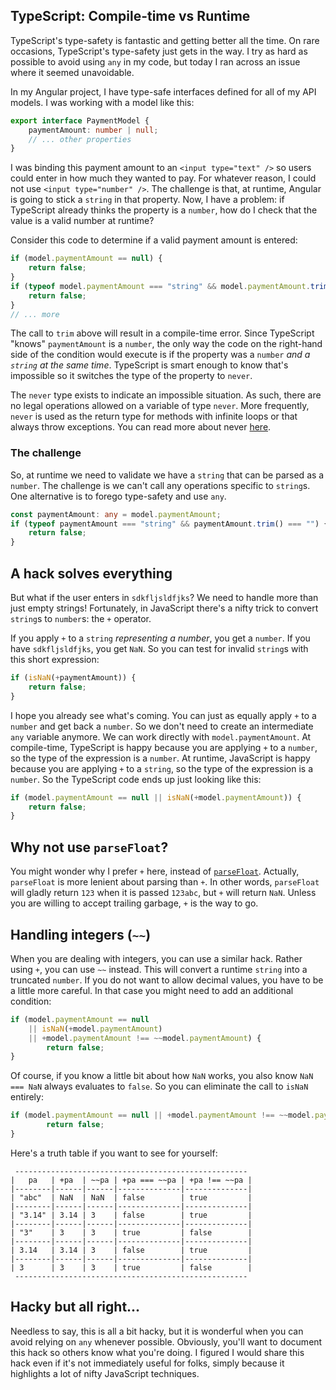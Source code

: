 ## TypeScript: Compile-time vs Runtime
TypeScript's type-safety is fantastic and getting better all the time. On rare occasions, TypeScript's type-safety just gets in the way. I try as hard as possible to avoid using `any` in my code, but today I ran across an issue where it seemed unavoidable.

In my Angular project, I have type-safe interfaces defined for all of my API models. I was working with a model like this:

```typescript
export interface PaymentModel {
    paymentAmount: number | null;
    // ... other properties
}
```

I was binding this payment amount to an `<input type="text" />` so users could enter in how much they wanted to pay. For whatever reason, I could not use `<input type="number" />`. The challenge is that, at runtime, Angular is going to stick a `string` in that property. Now, I have a problem: if TypeScript already thinks the property is a `number`, how do I check that the value is a valid number at runtime?

Consider this code to determine if a valid payment amount is entered:

```typescript
if (model.paymentAmount == null) {
    return false;
}
if (typeof model.paymentAmount === "string" && model.paymentAmount.trim() === "") {
    return false;
}
// ... more
```

The call to `trim` above will result in a compile-time error. Since TypeScript "knows" `paymentAmount` is a `number`, the only way the code on the right-hand side of the condition would execute is if the property was a `number` *and a `string` at the same time*. TypeScript is smart enough to know that's impossible so it switches the type of the property to `never`.

The `never` type exists to indicate an impossible situation. As such, there are no legal operations allowed on a variable of type `never`. More frequently, `never` is used as the return type for methods with infinite loops or that always throw exceptions. You can read more about never [here](https://www.typescriptlang.org/docs/handbook/basic-types.html#never).

### The challenge
So, at runtime we need to validate we have a `string` that can be parsed as a `number`. The challenge is we can't call any operations specific to `string`s. One alternative is to forego type-safety and use `any`.

```typescript
const paymentAmount: any = model.paymentAmount;
if (typeof paymentAmount === "string" && paymentAmount.trim() === "") {  // OK
    return false;
}
```

## A hack solves everything
But what if the user enters in `sdkfljsldfjks`? We need to handle more than just empty strings! Fortunately, in JavaScript there's a nifty trick to convert `string`s to `number`s: the `+` operator.

If you apply `+` to a `string` *representing a number*, you get a `number`. If you have `sdkfljsldfjks`, you get `NaN`. So you can test for invalid `string`s with this short expression:

```typescript
if (isNaN(+paymentAmount)) {
    return false;
}
```

I hope you already see what's coming. You can just as equally apply `+` to a `number` and get back a `number`. So we don't need to create an intermediate `any` variable anymore. We can work directly with `model.paymentAmount`. At compile-time, TypeScript is happy because you are applying `+` to a `number`, so the type of the expression is a `number`. At runtime, JavaScript is happy because you are applying `+` to a `string`, so the type of the expression is a `number`. So the TypeScript code ends up just looking like this:

```typescript
if (model.paymentAmount == null || isNaN(+model.paymentAmount)) {
    return false;
}
```

## Why not use `parseFloat`?
You might wonder why I prefer `+` here, instead of [`parseFloat`](https://developer.mozilla.org/en-US/docs/Web/JavaScript/Reference/Global_Objects/parseFloat). Actually, `parseFloat` is more lenient about parsing than `+`. In other words, `parseFloat` will gladly return `123` when it is passed `123abc`, but `+` will return `NaN`. Unless you are willing to accept trailing garbage, `+` is the way to go.

## Handling integers (`~~`)
When you are dealing with integers, you can use a similar hack. Rather using `+`, you can use `~~` instead. This will convert a runtime `string` into a truncated `number`. If you do not want to allow decimal values, you have to be a little more careful. In that case you might need to add an additional condition:

```typescript
if (model.paymentAmount == null 
    || isNaN(+model.paymentAmount) 
    || +model.paymentAmount !== ~~model.paymentAmount) {
        return false;
}
```

Of course, if you know a little bit about how `NaN` works, you also know `NaN === NaN` always evaluates to `false`. So you can eliminate the call to `isNaN` entirely:

```typescript
if (model.paymentAmount == null || +model.paymentAmount !== ~~model.paymentAmount) {
        return false;
}
```

Here's a truth table if you want to see for yourself:

```
 ----------------------------------------------------
|   pa   | +pa  | ~~pa | +pa === ~~pa | +pa !== ~~pa |
|--------|------|------|--------------|--------------|
| "abc"  | NaN  | NaN  | false        | true         |
|--------|------|------|--------------|--------------|
| "3.14" | 3.14 | 3    | false        | true         |
|--------|------|------|--------------|--------------|
| "3"    | 3    | 3    | true         | false        |
|--------|------|------|--------------|--------------|
| 3.14   | 3.14 | 3    | false        | true         |
|--------|------|------|--------------|--------------|
| 3      | 3    | 3    | true         | false        |
 ----------------------------------------------------
```

## Hacky but all right...
Needless to say, this is all a bit hacky, but it is wonderful when you can avoid relying on `any` whenever possible. Obviously, you'll want to document this hack so others know what you're doing. I figured I would share this hack even if it's not immediately useful for folks, simply because it highlights a lot of nifty JavaScript techniques.